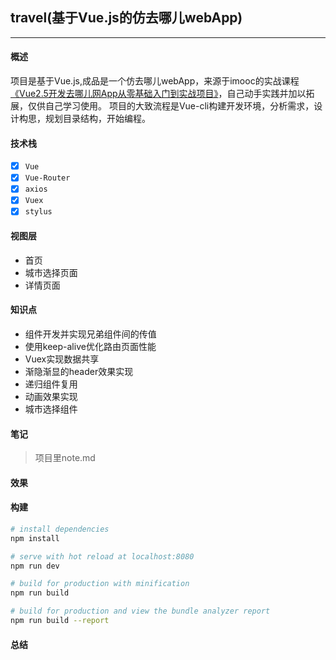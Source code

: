 ## travel(基于Vue.js的仿去哪儿webApp)
------

#### 概述
  项目是基于Vue.js,成品是一个仿去哪儿webApp，来源于imooc的实战课程[《Vue2.5开发去哪儿网App从零基础入门到实战项目》](https://coding.imooc.com/class/203.html)，自己动手实践并加以拓展，仅供自己学习使用。
  项目的大致流程是Vue-cli构建开发环境，分析需求，设计构思，规划目录结构，开始编程。

#### 技术栈
  - [x] `Vue`
  - [x] `Vue-Router`
  - [x] `axios`
  - [x] `Vuex`
  - [x] `stylus`

#### 视图层
  - 首页
  - 城市选择页面
  - 详情页面

#### 知识点
  - 组件开发并实现兄弟组件间的传值
  - 使用keep-alive优化路由页面性能
  - Vuex实现数据共享
  - 渐隐渐显的header效果实现
  - 递归组件复用
  - 动画效果实现
  - 城市选择组件

#### 笔记
  > 项目里note.md

#### 效果

#### 构建

``` bash
# install dependencies
npm install

# serve with hot reload at localhost:8080
npm run dev

# build for production with minification
npm run build

# build for production and view the bundle analyzer report
npm run build --report
```

#### 总结
  
